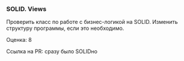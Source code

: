 ### SOLID. Views

Проверить класс по работе с бизнес-логикой на SOLID. Изменить структуру программы, если это необходимо.

Оценка: 8

Ссылка на PR: сразу было SOLIDно